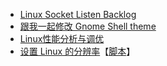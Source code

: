 
- [Linux Socket Listen Backlog](./snippet/docs/linux/others/backlog.md)
- [跟我一起修改 Gnome Shell theme](./snippet/docs/linux/others/customize-gnome-shell.md)
- [Linux性能分析与调优](./snippet/docs/linux/others/linux-performance-analysis-and-optimization.md)
- [设置 Linux 的分辨率](http://blog.csdn.net/smilematch/article/details/50482530)【[脚本](../../bin/shell/set_display_resolution.py)】
